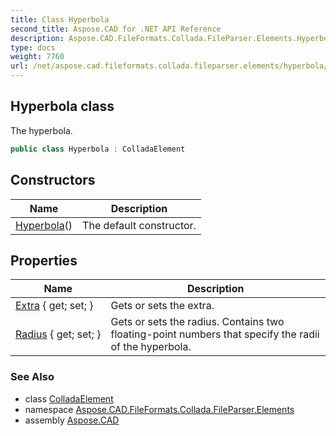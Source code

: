```yaml
---
title: Class Hyperbola
second_title: Aspose.CAD for .NET API Reference
description: Aspose.CAD.FileFormats.Collada.FileParser.Elements.Hyperbola class. The hyperbola
type: docs
weight: 7760
url: /net/aspose.cad.fileformats.collada.fileparser.elements/hyperbola/
---
```

## Hyperbola class

The hyperbola.

```csharp
public class Hyperbola : ColladaElement
```

## Constructors

| Name | Description |
| --- | --- |
| [Hyperbola](hyperbola/)() | The default constructor. |

## Properties

| Name | Description |
| --- | --- |
| [Extra](../../aspose.cad.fileformats.collada.fileparser.elements/hyperbola/extra/) { get; set; } | Gets or sets the extra. |
| [Radius](../../aspose.cad.fileformats.collada.fileparser.elements/hyperbola/radius/) { get; set; } | Gets or sets the radius. Contains two floating-point numbers that specify the radii of the hyperbola. |

### See Also

* class [ColladaElement](../colladaelement/)
* namespace [Aspose.CAD.FileFormats.Collada.FileParser.Elements](../../aspose.cad.fileformats.collada.fileparser.elements/)
* assembly [Aspose.CAD](../../)


